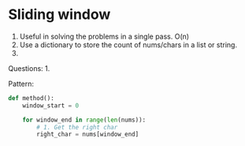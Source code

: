 # Sliding window

1. Useful in solving the problems in a single pass. O(n) 
2. Use a dictionary to store the count of nums/chars in a list or string.
3.  

Questions:
1. 


Pattern: 

```python
def method():
    window_start = 0

    for window_end in range(len(nums)):
        # 1. Get the right char
        right_char = nums[window_end]

        
```
